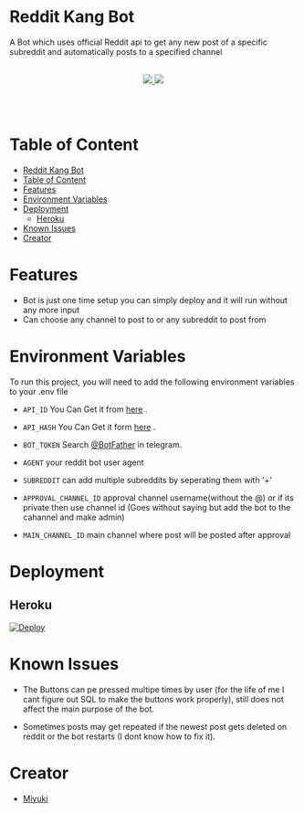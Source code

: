 
# Reddit Kang Bot

A Bot which uses official Reddit api to get any new post of a specific subreddit and automatically posts to a specified channel
<br></br>
 <p align='center'>
  <a href="https://www.python.org/" alt="made-with-python"> <img src="https://img.shields.io/badge/Made%20with-Python-00ead3.svg?style=flat-square&logo=python&logoColor=00ead3&color=00ead3" /> </a>
  <a href="https://github.com/MiyukiKun/Anime_Gallery_Bot/" alt="Maintenance"> <img src="https://img.shields.io/badge/Maintained%3F-Yes-green.svg?style=flat-square&logo=serverless&logoColor=00ead3&color=00ead3" /> </a>
</p>
<br></br>

# Table of Content
- [Reddit Kang Bot](#reddit-kang-bot)
- [Table of Content](#table-of-content)
- [Features](#features)
- [Environment Variables](#environment-variables)
- [Deployment](#deployment)
  - [Heroku](#heroku)
- [Known Issues](#known-issues)
- [Creator](#creator)

# Features

- Bot is just one time setup you can simply deploy and it will run without any more input
- Can choose any channel to post to or any subreddit to post from

# Environment Variables

To run this project, you will need to add the following environment variables to your .env file

- `API_ID` You Can Get it from [here](https://my.telegram.org/) .

- `API_HASH` You Can Get it form [here](https://my.telegram.org/) .

- `BOT_TOKEN` Search [@BotFather](https://t.me/botfather) in telegram.

- `AGENT` your reddit bot user agent

- `SUBREDDIT` can add multiple subreddits by seperating them with '+'

- `APPROVAL_CHANNEL_ID` approval channel username(without the @) or if its private then use channel id (Goes without saying but add the bot to the cahannel and make admin)

- `MAIN_CHANNEL_ID` main channel where post will be posted after approval

# Deployment 

## Heroku

[![Deploy](https://www.herokucdn.com/deploy/button.svg)](https://heroku.com/deploy?template=https://github.com/MiyukiKun/Reddit-Kang)

# Known Issues

- The Buttons can pe pressed multipe times by user (for the life of me I cant figure out SQL to make the buttons work properly), still does not affect the main purpose of the bot.

- Sometimes posts may get repeated if the newest post gets deleted on reddit or the bot restarts (I dont know how to fix it).
  
# Creator

- [Miyuki](https://github.com/MiyukiKun/)


